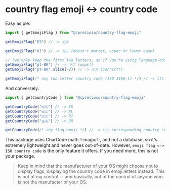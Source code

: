 # country flag emoji <-> country code

Easy as pie:

```js
import { getEmojiFlag } from "@cprecioso/country-flag-emoji"

getEmojiFlag("ES") // -> 🇪🇸

getEmojiFlag("nl") // -> 🇳🇱 (doesn't matter, upper or lower case)

// (we only keep the first two letters, so if you're using language codes like "en-US", you should take the last two letters yourself)
getEmojiFlag("pt-BR") // -> 🇵🇹 (oops!)
getEmojiFlag("pt-BR".slice(-2)) // -> 🇧🇷 (correct!)

getEmojiFlag(/* any two-letter country code (ISO 3166-1) */) // -> its corresponding flag emoji
```

And conversely:

```js
import { getCountryCode } from "@cprecioso/country-flag-emoji"

getCountryCode("🇪🇸") // -> ES
getCountryCode("🇳🇱") // -> NL
getCountryCode("🇵🇹") // -> PT
getCountryCode("🇧🇷") // -> BR

getCountryCode(/* any flag emoji */) // -> its corresponding country code
```

This package uses CharCode math ✨magic✨, and not a database, so it's extremely lightweight and never goes out-of-date. However, `emoji flag <-> ISO country code` is the only feature it offers. If you need more, this is not your package.

> Keep in mind that the manufacturer of your OS might choose not to display flags, displaying the country code in emoji letters instead. This is out of my control -- and basically, out of the control of anyone who is not the manufacter of your OS.
